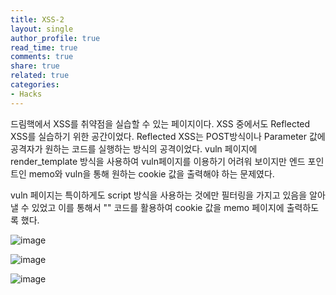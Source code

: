 ```yaml
---
title: XSS-2
layout: single
author_profile: true
read_time: true
comments: true
share: true
related: true
categories:
- Hacks
---
```


드림핵에서 XSS를 취약점을 실습할 수 있는 페이지이다.
XSS 중에서도 Reflected XSS를 실습하기 위한 공간이었다.
Reflected XSS는 POST방식이나 Parameter 값에 공격자가 원하는 코드를 실행하는 방식의 공격이었다.
vuln 페이지에 render_template 방식을 사용하여 vuln페이지를 이용하기 어려워 보이지만 엔드 포인트인 memo와 vuln을 통해
원하는 cookie 값을 출력해야 하는 문제였다.

vuln 페이지는 특이하게도 script 방식을 사용하는 것에만 필터링을 가지고 있음을 알아낼 수 있었고
이를 통해서 "<img src onerror="location='/memo?memo='+document.cookie;">" 코드를 활용하여 cookie 값을 memo 페이지에 출력하도록 했다.

![image](https://user-images.githubusercontent.com/81688651/191682782-13f7c147-71e5-492d-909d-f53186506b01.png)

![image](https://user-images.githubusercontent.com/81688651/191683807-47ace896-13dd-42ad-ab3e-b118be3ff7d3.png)

![image](https://user-images.githubusercontent.com/81688651/191683885-bda98c38-ac8d-49a9-a7ae-4c0b7069aaca.png)

